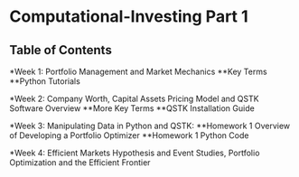 # Computational-Investing Part 1


## Table of Contents

  *Week 1: Portfolio Management and Market Mechanics
      **Key Terms
      **Python Tutorials
  
  *Week 2: Company Worth, Capital Assets Pricing Model and QSTK Software Overview
      **More Key Terms
      **QSTK Installation Guide 
      
  *Week 3: Manipulating Data in Python and QSTK:
      **Homework 1 Overview of Developing a Portfolio Optimizer 
      **Homework 1 Python Code
      
  *Week 4: Efficient Markets Hypothesis and Event Studies, Portfolio Optimization and the Efficient Frontier
